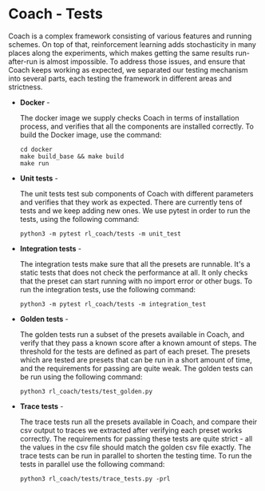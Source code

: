 # Coach - Tests

Coach is a complex framework consisting of various features and running schemes.
On top of that, reinforcement learning adds stochasticity in many places along the experiments, which makes getting the
same results run-after-run is almost impossible.
To address those issues, and ensure that Coach keeps working as expected, we separated our testing mechanism into
several parts, each testing the framework in different areas and strictness.

* **Docker** -
    
    The docker image we supply checks Coach in terms of installation process, and verifies that all the components
    are installed correctly. To build the Docker image, use the command:
    
    ```
    cd docker
    make build_base && make build
    make run
    ```
    

* **Unit tests** -
    
    The unit tests test sub components of Coach with different parameters and verifies that they work as expected.
    There are currently tens of tests and we keep adding new ones. We use pytest in order to run the tests, using
    the following command:
    
    ```
    python3 -m pytest rl_coach/tests -m unit_test
    ```

* **Integration tests** -
    
    The integration tests make sure that all the presets are runnable. It's a static tests that does not check the
    performance at all. It only checks that the preset can start running with no import error or other bugs.
    To run the integration tests, use the following command:
    
    ```
    python3 -m pytest rl_coach/tests -m integration_test
    ```

* **Golden tests** -
    
    The golden tests run a subset of the presets available in Coach, and verify that they pass a known score after
    a known amount of steps. The threshold for the tests are defined as part of each preset. The presets which are
    tested are presets that can be run in a short amount of time, and the requirements for passing are quite weak.
    The golden tests can be run using the following command:
    
    ```
    python3 rl_coach/tests/test_golden.py
    ```

* **Trace tests** -
    
    The trace tests run all the presets available in Coach, and compare their csv output to traces we extracted after
    verifying each preset works correctly. The requirements for passing these tests are quite strict - all the values
    in the csv file should match the golden csv file exactly. The trace tests can be run in parallel to shorten the
    testing time. To run the tests in parallel use the following command:
    
    ```
    python3 rl_coach/tests/trace_tests.py -prl
    ```

